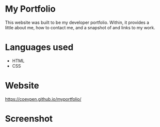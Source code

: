 # My Portfolio

This website was built to be my developer portfolio. Within, it provides a little about me, how to contact me, and a snapshot of and links to my work.

# Languages used

* HTML
* CSS

# Website 
https://coevpen.github.io/myportfolio/

# Screenshot
